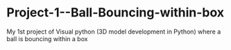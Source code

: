 # Project-1--Ball-Bouncing-within-box
 My 1st project of Visual python (3D model development in Python) where a ball is bouncing within a box
